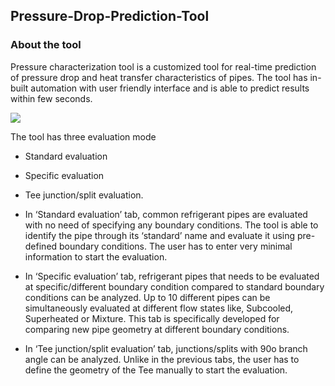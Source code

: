 ## Pressure-Drop-Prediction-Tool

### About the tool

Pressure characterization tool is a customized tool for real-time prediction of pressure drop and heat transfer characteristics of pipes. The tool has in-built automation with user friendly interface and is able to predict results within few seconds. 

![](images/github-1.PNG)

The tool has three evaluation mode 
- 	Standard evaluation
- 	Specific evaluation
- 	Tee junction/split evaluation.

- In ‘Standard evaluation’ tab, common refrigerant pipes are evaluated with no need of specifying any boundary conditions. The tool is able to identify the pipe through its ‘standard’ name and evaluate it using pre-defined boundary conditions. The user has to enter very minimal
information to start the evaluation.

- In ‘Specific evaluation’ tab, refrigerant pipes that needs to be evaluated at specific/different boundary condition compared to standard boundary conditions can be analyzed. Up to 10 different pipes can be simultaneously evaluated at different flow states like, Subcooled, Superheated or Mixture. This tab is specifically developed for comparing new pipe geometry at different boundary conditions.

- In ‘Tee junction/split evaluation’ tab, junctions/splits with 90o branch angle can be analyzed. Unlike in the previous tabs, the user has to define the geometry of the Tee manually to start the evaluation.

